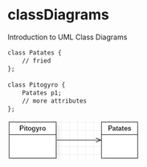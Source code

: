 # classDiagrams
Introduction to UML Class Diagrams

```
class Patates {
	// fried
};

class Pitogyro {
	Patates p1;
	// more attributes
};
```
![A simple class association](./assets/association01.png)
